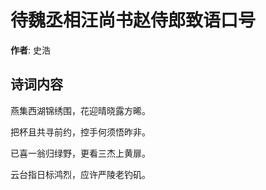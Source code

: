 # 待魏丞相汪尚书赵侍郎致语口号

**作者**: 史浩

## 诗词内容

燕集西湖锦绣围，花迎晴晓露方晞。

把杯且共寻前约，控手何须悟昨非。

已喜一翁归绿野，更看三杰上黄扉。

云台指日标鸿烈，应许严陵老钓矶。

